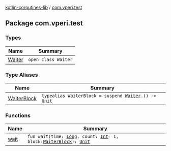 [kotlin-coroutines-lib](../index.md) / [com.vperi.test](./index.md)

## Package com.vperi.test

### Types

| Name | Summary |
|---|---|
| [Waiter](-waiter/index.md) | `open class Waiter` |

### Type Aliases

| Name | Summary |
|---|---|
| [WaiterBlock](-waiter-block.md) | `typealias WaiterBlock = suspend `[`Waiter`](-waiter/index.md)`.() -> `[`Unit`](https://kotlinlang.org/api/latest/jvm/stdlib/kotlin/-unit/index.html) |

### Functions

| Name | Summary |
|---|---|
| [wait](wait.md) | `fun wait(time: `[`Long`](https://kotlinlang.org/api/latest/jvm/stdlib/kotlin/-long/index.html)`, count: `[`Int`](https://kotlinlang.org/api/latest/jvm/stdlib/kotlin/-int/index.html)` = 1, block: `[`WaiterBlock`](-waiter-block.md)`): `[`Unit`](https://kotlinlang.org/api/latest/jvm/stdlib/kotlin/-unit/index.html) |
